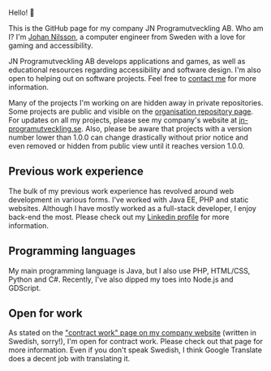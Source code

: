 Hello! :wave:

This is the GitHub page for my company JN Programutveckling AB. Who am I? I'm [Johan Nilsson](https://github.com/olivertwistor), a computer engineer from Sweden with a love for gaming and accessibility.

JN Programutveckling AB develops applications and games, as well as educational resources regarding accessibility and software design. I'm also open to helping out on software projects. Feel free to [contact me](mailto:kontakt@jn-programutveckling.se) for more information.

Many of the projects I'm working on are hidden away in private repositories. Some projects are public and visible on the [organisation repository page](https://github.com/orgs/jn-programutveckling/repositories). For updates on all my projects, please see my company's website at [jn-programutveckling.se](https://www.jn-programutveckling.se). Also, please be aware that projects with a version number lower than 1.0.0 can change drastically without prior notice and even removed or hidden from public view until it reaches version 1.0.0.

## Previous work experience

The bulk of my previous work experience has revolved around web development in various forms. I've worked with Java EE, PHP and static websites. Although I have mostly worked as a full-stack developer, I enjoy back-end the most. Please check out my [Linkedin profile](https://www.linkedin.com/in/johan-nilsson-2661456a/) for more information.

## Programming languages

My main programming language is Java, but I also use PHP, HTML/CSS, Python and C#. Recently, I've also dipped my toes into Node.js and GDScript.

## Open for work

As stated on the ["contract work" page on my company website](https://www.jn-programutveckling.se/uppdrag/) (written in Swedish, sorry!), I'm open for contract work. Please check out that page for more information. Even if you don't speak Swedish, I think Google Translate does a decent job with translating it.
